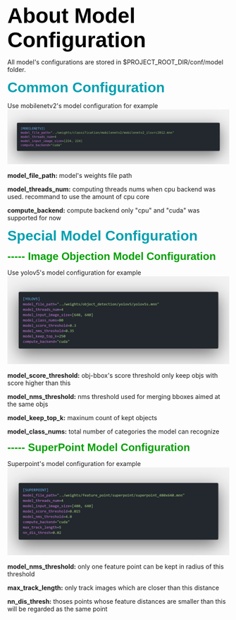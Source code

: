 <b><font color='black' size='8' face='Helvetica'> About Model Configuration </font></b>

All model's configurations are stored in $PROJECT_ROOT_DIR/conf/model folder.

<b><font color='GrayB' size='6' face='Helvetica'> Common Configuration </font></b>

Use mobilenetv2's model configuration for example
![common_model_config](../resources/images/common_model_config_example.png)

**model_file_path:** model's weights file path

**model_threads_num:** computing threads nums when cpu backend was used. recommand to use the amount of cpu core

**compute_backend:** compute backend only "cpu" and "cuda" was supported for now

<b><font color='GrayB' size='6' face='Helvetica'> Special Model Configuration </font></b>

<b><font color='GrayZ' size='5' face='Helvetica'> ----- Image Objection Model Configuration </font></b>

Use yolov5's model configuration for example
![yolov5_model_config](../resources/images/yolov5_model_cfg_example.png)

**model_score_threshold:** obj-bbox's score threshold only keep objs with score higher than this

**model_nms_threshold:** nms threshold used for merging bboxes aimed at the same objs

**model_keep_top_k:** maxinum count of kept objects

**model_class_nums:** total number of categories the model can recognize

<b><font color='GrayZ' size='5' face='Helvetica'> ----- SuperPoint Model Configuration </font></b>

Superpoint's model configuration for example
![superpoint_model_config](../resources/images/superpoint_model_cfg_example.png)

**model_nms_threshold:** only one feature point can be kept in radius of this threshold

**max_track_length:** only track images which are closer than this distance

**nn_dis_thresh:** thoses points whose feature distances are smaller than this will be regarded as the same point

